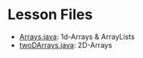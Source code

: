 # Lesson Files
* [Arrays.java](https://github.com/whscompsciclub/Lessons/blob/main/WHS%20Lessons/(7)-11.18%20(Arrays)/Lesson%20Files/Arrays.java): 1d-Arrays & ArrayLists
* [twoDArrays.java](https://github.com/whscompsciclub/Lessons/blob/main/WHS%20Lessons/(7)-11.18%20(Arrays)/Lesson%20Files/twoDArrays.java): 2D-Arrays